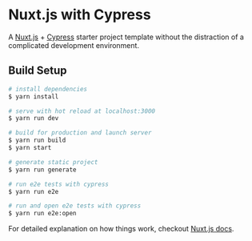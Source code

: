 # Nuxt.js with Cypress

A [Nuxt.js](https://github.com/nuxt/nuxt.js) + [Cypress](https://github.com/cypress-io/cypress) starter project template without the distraction of a complicated development environment.

## Build Setup

```bash
# install dependencies
$ yarn install

# serve with hot reload at localhost:3000
$ yarn run dev

# build for production and launch server
$ yarn run build
$ yarn start

# generate static project
$ yarn run generate

# run e2e tests with cypress
$ yarn run e2e

# run and open e2e tests with cypress
$ yarn run e2e:open
```

For detailed explanation on how things work, checkout [Nuxt.js docs](https://nuxtjs.org).
